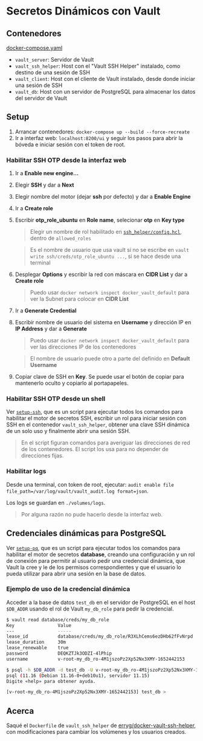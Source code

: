 # Secretos Dinámicos con Vault

## Contenedores

[docker-compose.yaml](docker-compose.yaml)

- `vault_server`: Servidor de Vault
- `vault_ssh_helper`: Host con el "Vault SSH Helper" instalado, como destino de una sesión de SSH
- `vault_client`: Host con el cliente de Vault instalado, desde donde iniciar una sesión de SSH
- `vault_db`: Host con un servidor de PostgreSQL para almacenar los datos del servidor de Vault

## Setup

1. Arrancar contenedores: `docker-compose up --build --force-recreate`
2. Ir a interfaz web: `localhost:8200/ui` y seguir los pasos para abrir la bóveda e iniciar sesión con el token de root.

### Habilitar SSH OTP desde la interfaz web

1. Ir a **Enable new engine...**
2. Elegir **SSH** y dar a **Next**
3. Elegir nombre del motor (dejar **ssh** por defecto) y dar a **Enable Engine**
4. Ir a **Create role**
5. Escribir **otp_role_ubuntu** en **Role name**, selecionar **otp** en **Key type**
    > Elegir un nombre de rol habilitado en [`ssh_helper/config.hcl`](ssh_helper/config.hcl), dentro de `allowed_roles`

    > Es el nombre de usuario que usa vault si no se escribe en `vault write ssh/creds/otp_role_ubuntu ...`, si se hace desde una terminal

6. Desplegar **Options** y escribir la red con máscara en **CIDR List** y dar a **Create role**
    > Puedo usar `docker network inspect docker_vault_default` para ver la Subnet para colocar en **CIDR List**

7. Ir a **Generate Credential**
8. Escribir nombre de usuario del sistema en **Username** y dirección IP en **IP Address** y dar a **Generate**
    > Puedo usar `docker network inspect docker_vault_default` para ver las direcciones IP de los contenedores

    > El nombre de usuario puede otro a parte del definido en **Default Username**

9. Copiar clave de SSH en **Key**. Se puede usar el botón de copiar para mantenerlo oculto y copiarlo al portapapeles.

### Habilitar SSH OTP desde un shell

Ver [`setup-ssh`](setup-ssh), que es un script para ejecutar todos los comandos para habilitar el motor de secretos SSH, escribir un rol para iniciar sesión con SSH en el contenedor `vault_ssh_helper`, obtener una clave SSH dinámica de un solo uso y finalmente abrir una sesión SSH.

> En el script figuran comandos para averiguar las direcciones de red de los contenedores. El script los usa para no depender de direcciones fijas.

### Habilitar logs

Desde una terminal, con token de root, ejecutar: `audit enable file file_path=/var/log/vault/vault_audit.log format=json`.

Los logs se guardan en `./volumes/logs`.

> Por alguna razón no pude hacerlo desde la interfaz web.

## Credenciales dinámicas para PostgreSQL

Ver [`setup-pq`](setup-pq), que es un script para ejecutar todos los comandos para habilitar el motor de secretos **database**, creando una configuración y un rol de conexión para permitir al usuario pedir una credencial dinámica, que Vault la cree y le de los permisos correspondientes y que el usuario lo pueda utilizar para abrir una sesión en la base de datos.

### Ejemplo de uso de la credencial dinámica

Acceder a la base de datos `test_db` en el servidor de PostgreSQL en el host `$DB_ADDR` usando el rol de Vault `my_db_role` para pedir la credencial.

```bash
$ vault read database/creds/my_db_role
Key                Value
---                -----
lease_id           database/creds/my_db_role/R3XLhCems6ezDHb62fFvNrpd
lease_duration     30m
lease_renewable    true
password           DEQKZTJk3ODZI-4lPhip
username           v-root-my_db_ro-4M1jszoPz2Xp52Nx3XMY-1652442153

$ psql -h $DB_ADDR -d test_db -U v-root-my_db_ro-4M1jszoPz2Xp52Nx3XMY-1652442153
psql (11.16 (Debian 11.16-0+deb10u1), servidor 11.15)
Digite «help» para obtener ayuda.

[v-root-my_db_ro-4M1jszoPz2Xp52Nx3XMY-1652442153] test_db >
```

## Acerca

Saqué el `Dockerfile` de `vault_ssh_helper` de [erryg/docker-vault-ssh-helper](https://github.com/errygg/docker-vault-ssh-helper), con modificaciones para cambiar los volúmenes y los usuarios creados.
